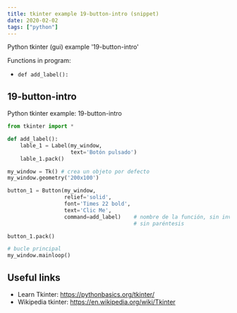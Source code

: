 ```yaml
---
title: tkinter example 19-button-intro (snippet)
date: 2020-02-02
tags: ["python"]
---
```

Python tkinter (gui) example '19-button-intro'

Functions in program: 
* `def add_label():`

## 19-button-intro

Python tkinter example: 19-button-intro

```python
from tkinter import *

def add_label():
    lable_1 = Label(my_window,
                    text='Botón pulsado')
    lable_1.pack()

my_window = Tk() # crea un objeto por defecto
my_window.geometry('200x100')

button_1 = Button(my_window,
                  relief='solid',
                  font='Times 22 bold',
                  text='Clic Me',
                  command=add_label)    # nombre de la función, sin invocar
                                        # sin paréntesis

button_1.pack()

# bucle principal
my_window.mainloop()


```

## Useful links

- Learn Tkinter: https://pythonbasics.org/tkinter/
- Wikipedia tkinter: https://en.wikipedia.org/wiki/Tkinter
